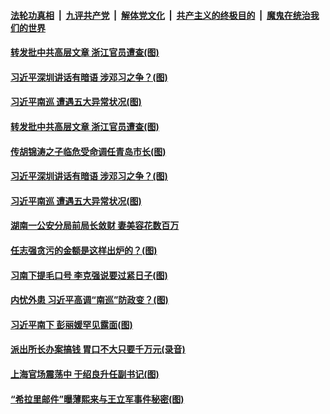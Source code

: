 

####  [法轮功真相](../../../../basic/blob/master/README.md?t=10151302) &nbsp;|&nbsp; [九评共产党](../../../../9ping.md/blob/master/README.md?t=10151302) &nbsp;|&nbsp; [解体党文化](../../../../jtdwh.md/blob/master/README.md?t=10151302)  &nbsp;|&nbsp; [共产主义的终极目的](../../../../gczydzjmd.md/blob/master/README.md?t=10151302) &nbsp;|&nbsp; [魔鬼在统治我们的世界](../../../../mgztzwmdsj.md/blob/master/README.md?t=10151302) 


#### [转发批中共高层文章 浙江官员遭查(图)](../pages/p2/949311.md?t=10151302) 

#### [习近平深圳讲话有暗语 涉邓习之争？(图)](../pages/p2/949257.md?t=10151302) 


#### [习近平南巡 遭遇五大异常状况(图)](../pages/p2/949249.md?t=10151302) 



#### [转发批中共高层文章 浙江官员遭查(图)](../pages/p2/949311.md?t=10151302) 

#### [传胡锦涛之子临危受命调任青岛市长(图)](../pages/p2/949278.md?t=10151302) 

#### [习近平深圳讲话有暗语 涉邓习之争？(图)](../pages/p2/949257.md?t=10151302) 


#### [习近平南巡 遭遇五大异常状况(图)](../pages/p2/949249.md?t=10151302) 


#### [湖南一公安分局前局长敛财 妻美容花数百万](../pages/p2/949228.md?t=10151302) 

#### [任志强贪污的金额是这样出炉的？(图)](../pages/p2/949221.md?t=10151302) 

#### [习南下提毛口号 李克强说要过紧日子(图)](../pages/p2/949201.md?t=10151302) 

#### [内忧外患 习近平高调“南巡”防政变？(图)](../pages/p2/949196.md?t=10151302) 


#### [习近平南下 彭丽媛罕见露面(图)](../pages/p2/949125.md?t=10151302) 


#### [派出所长办案搞钱 胃口不大只要千万元(录音)](../pages/p2/949102.md?t=10151302) 

#### [上海官场震荡中 于绍良升任副书记(图)](../pages/p2/949080.md?t=10151302) 

#### [“希拉里邮件”曝薄熙来与王立军事件秘密(图)](../pages/p2/949007.md?t=10151302) 





